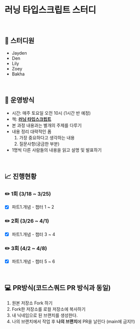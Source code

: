 # 러닝 타입스크립트 스터디
<br>

## 🥚 스터디원
- Jayden
- Den
- Lily
- Zoey
- Bakha

<br>

## 📝 운영방식
- 시간: 매주 토요일 오전 10시 (1시간 반 예정)
- 책: [**러닝 타입스크립트**](http://www.yes24.com/Product/Goods/116585556)
- 본 과정 내용과는 별개의 주제를 다루기
- 내용 정리 대략적인 폼
    1. 가장 중요하다고 생각하는 내용
    2. 질문사항(궁금한 부분)
- 1명씩 다른 사람들의 내용을 읽고 설명 및 발표하기

<br>

## 📈 진행현황
### ✏️ 1회 (3/18 ~ 3/25)
- [x] 파트1.개념 - 챕터 1 ~ 2
### ✏️ 2회 (3/26 ~ 4/1)
- [x] 파트1.개념 - 챕터 3 ~ 4
### ✏️ 3회 (4/2 ~ 4/8)
- [x] 파트1.개념 - 챕터 5 ~ 6

<br>

## 💻 PR방식(코드스쿼드 PR 방식과 동일)
1. 원본 저장소 Fork 하기
2. Fork한 저장소를 로컬 저장소에 복사하기
3. 내 닉네임으로 된 브랜치를 생성한다.
4. 나의 브랜치에서 작업 후 **나의 브랜치**에 PR을 날린다 (main에 금지!!)
